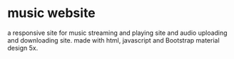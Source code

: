 # music website
 a responsive site for music streaming and playing site and audio uploading and downloading site. made with html, javascript and Bootstrap material design 5x.
